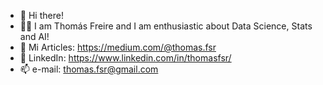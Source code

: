 - 👋 Hi there! 
- 👨‍💻 I am Thomás Freire and I am enthusiastic about Data Science, Stats and AI!
- 📝 Mi Articles: https://medium.com/@thomas.fsr 
- 🤝 LinkedIn: https://www.linkedin.com/in/thomasfsr/ 
- 📫 e-mail: thomas.fsr@gmail.com 
